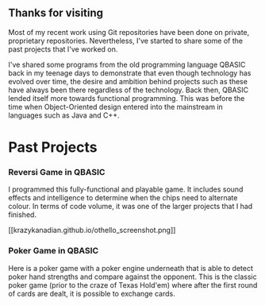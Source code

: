 ## Thanks for visiting

Most of my recent work using Git repositories have been done on private, proprietary repositories.
Nevertheless, I've started to share some of the past projects that I've worked on.

I've shared some programs from the old programming language QBASIC back in my teenage days to demonstrate
that even though technology has evolved over time, the desire and ambition behind projects such as these have
always been there regardless of the technology. Back then, QBASIC lended itself more towards functional programming.
This was before the time when Object-Oriented design entered into the mainstream in languages such as Java and C++.

# Past Projects

### Reversi Game in QBASIC

I programmed this fully-functional and playable game. It includes sound effects and intelligence to determine when the
chips need to alternate colour. In terms of code volume, it was one of the larger projects that I had finished.

[[krazykanadian.github.io/othello_screenshot.png]] 

### Poker Game in QBASIC

Here is a poker game with a poker engine underneath that is able to detect poker hand strengths and compare against
the opponent. This is the classic poker game (prior to the craze of Texas Hold'em) where after the first round of cards
are dealt, it is possible to exchange cards.


